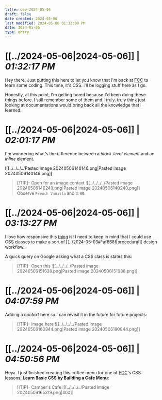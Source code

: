 ```yaml
---
title: dev-2024-05-06
draft: false
date created: 2024-05-06
last modified: 2024-05-06 01:32:09 PM
date: 2024-05-06
type: entry
---
```


# **[[../2024-05-06|2024-05-06]]** | *01:32:17 PM*

Hey there. Just putting this here to let you know that I'm back at [FCC](https://www.freecodecamp.org/) to learn some coding. This time, it's CSS. I'll be logging stuff here as I go.

Honestly, at this point, I'm getting bored because I'd been doing these things before. I still remember some of them and I truly, truly think just looking at documentations would bring back all the knowledge that I learned.

# **[[../2024-05-06|2024-05-06]]** | *02:01:17 PM*

I'm wondering what's the difference between a *block-level element* and an *inline* element.

![[../../../../Pasted image 20240506140146.png|Pasted image 20240506140146.png]]

> [!TIP]- Open for an image context
> ![[../../../../Pasted image 20240506140240.png|Pasted image 20240506140240.png]]
> Observe `French Vanilla` and `3.00`. 

# **[[../2024-05-06|2024-05-06]]** | *03:13:27 PM*

I love how responsive this [thing](https://www.freecodecamp.org/learn/2022/responsive-web-design/learn-basic-css-by-building-a-cafe-menu/step-56) is! I need to keep in mind that I could use CSS classes to make a sort of [[../2024-05-03#^af868f|procedural]] design workflow.

A quick query on Google asking what a CSS class is states this:

>[!TIP]- Open this
>![[../../../../Pasted image 20240506151638.png|Pasted image 20240506151638.png]]

# **[[../2024-05-06|2024-05-06]]** | *04:07:59 PM*

Adding a *context* here so I can revisit it in the future for future projects:

>[!TIP]- Image here
>![[../../../../Pasted image 20240506160844.png|Pasted image 20240506160844.png]]

# **[[../2024-05-06|2024-05-06]]** | *04:50:56 PM*

Heya. I just finished creating this coffee menu for one of [FCC](https://www.freecodecamp.org/news)'s CSS lessons, **Learn Basic CSS by Building a Cafe Menu**:

>[!TIP]- Camper's Cafe
>![[../../../../Pasted image 20240506165319.png|400]]


